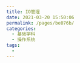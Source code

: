 ```yaml
---
title: IO管理
date: 2021-03-20 15:50:06
permalink: /pages/be076b/
categories:
  - 基础学科
  - 操作系统
tags:
  - 
---
```


